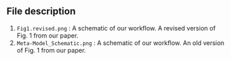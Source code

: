 ## File description
1. `Fig1.revised.png`
  : A schematic of our workflow. A revised version of Fig. 1 from our paper.
2. `Meta-Model_Schematic.png`
  : A schematic of our workflow. An old version of Fig. 1 from our paper.
